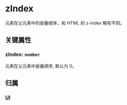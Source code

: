 # zIndex

元素在父元素中的层叠顺序，和 HTML 的 z-index 略有不同。

## 关键属性

### zIndex: `number`

元素在父元素中层叠顺序, 默认为 0。

## 归属

### [UI](/reference/display/UI.md)
